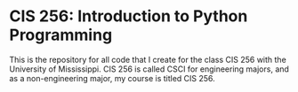 # CIS 256: Introduction to Python Programming 

This is the repository for all code that I create for the class CIS 256 with the University of Mississippi. CIS 256 is called CSCI for engineering majors, and as a non-engineering major, my course is titled CIS 256.



